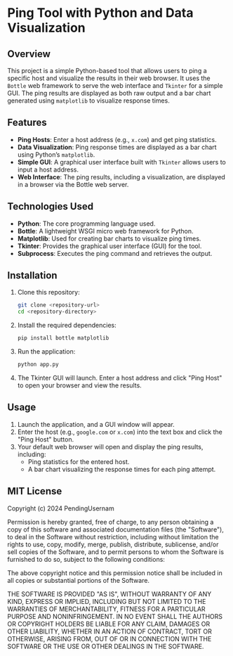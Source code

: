 # Ping Tool with Python and Data Visualization

## Overview

This project is a simple Python-based tool that allows users to ping a specific host and visualize the results in their web browser. It uses the `Bottle` web framework to serve the web interface and `Tkinter` for a simple GUI. The ping results are displayed as both raw output and a bar chart generated using `matplotlib` to visualize response times.

## Features

- **Ping Hosts**: Enter a host address (e.g., `x.com`) and get ping statistics.
- **Data Visualization**: Ping response times are displayed as a bar chart using Python’s `matplotlib`.
- **Simple GUI**: A graphical user interface built with `Tkinter` allows users to input a host address.
- **Web Interface**: The ping results, including a visualization, are displayed in a browser via the Bottle web server.

## Technologies Used

- **Python**: The core programming language used.
- **Bottle**: A lightweight WSGI micro web framework for Python.
- **Matplotlib**: Used for creating bar charts to visualize ping times.
- **Tkinter**: Provides the graphical user interface (GUI) for the tool.
- **Subprocess**: Executes the ping command and retrieves the output.

## Installation

1. Clone this repository:
    ```bash
    git clone <repository-url>
    cd <repository-directory>
    ```

2. Install the required dependencies:
    ```bash
    pip install bottle matplotlib
    ```

3. Run the application:
    ```bash
    python app.py
    ```

4. The Tkinter GUI will launch. Enter a host address and click "Ping Host" to open your browser and view the results.

## Usage

1. Launch the application, and a GUI window will appear.
2. Enter the host (e.g., `google.com` or `x.com`) into the text box and click the "Ping Host" button.
3. Your default web browser will open and display the ping results, including:
   - Ping statistics for the entered host.
   - A bar chart visualizing the response times for each ping attempt.

## MIT License

Copyright (c) 2024 PendingUsernam

Permission is hereby granted, free of charge, to any person obtaining a copy
of this software and associated documentation files (the "Software"), to deal
in the Software without restriction, including without limitation the rights
to use, copy, modify, merge, publish, distribute, sublicense, and/or sell
copies of the Software, and to permit persons to whom the Software is
furnished to do so, subject to the following conditions:

The above copyright notice and this permission notice shall be included in all
copies or substantial portions of the Software.

THE SOFTWARE IS PROVIDED "AS IS", WITHOUT WARRANTY OF ANY KIND, EXPRESS OR
IMPLIED, INCLUDING BUT NOT LIMITED TO THE WARRANTIES OF MERCHANTABILITY,
FITNESS FOR A PARTICULAR PURPOSE AND NONINFRINGEMENT. IN NO EVENT SHALL THE
AUTHORS OR COPYRIGHT HOLDERS BE LIABLE FOR ANY CLAIM, DAMAGES OR OTHER
LIABILITY, WHETHER IN AN ACTION OF CONTRACT, TORT OR OTHERWISE, ARISING FROM,
OUT OF OR IN CONNECTION WITH THE SOFTWARE OR THE USE OR OTHER DEALINGS IN THE
SOFTWARE.

